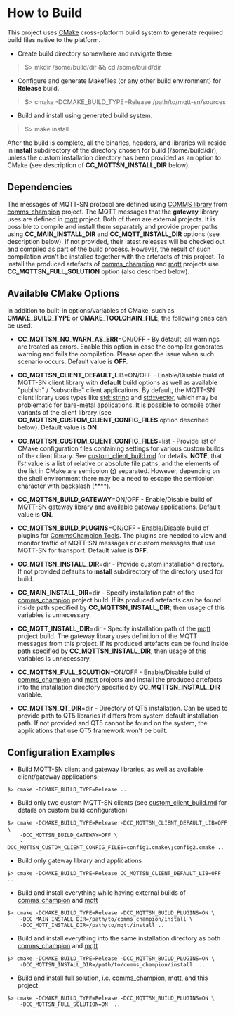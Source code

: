 # How to Build

This project uses [CMake](https://cmake.org) cross-platform build system to
generate required build files native to the platform.

- Create build directory somewhere and navigate there.

>$> mkdir /some/build/dir && cd /some/build/dir

- Configure and generate Makefiles (or any other build environment) for **Release** build.

>$> cmake -DCMAKE_BUILD_TYPE=Release /path/to/mqtt-sn/sources

- Build and install using generated build system.

>$> make install

After the build is complete, all the binaries, headers, and libraries will reside
in **install** subdirectory of the directory chosen for build (/some/build/dir),
unless the custom installation directory has been provided as an option to CMake
(see description of **CC_MQTTSN_INSTALL_DIR** below).

## Dependencies
The messages of MQTT-SN protocol are defined using 
[COMMS library](https://github.com/arobenko/comms_champion#comms-library) from 
[comms_champion](https://github.com/arobenko/comms_champion) project. The MQTT
messages that the **gateway** library uses are defined in 
[mqtt](https://github.com/arobenko/mqtt) project. Both of them are external
projects. It is possible to compile and install them separately and provide
proper paths using **CC_MAIN_INSTALL_DIR** and **CC_MQTT_INSTALL_DIR** options
(see description below). If not provided, their latest releases will be checked 
out and compiled as part of the build process. However, the result of such 
compilation won't be installed together with the artefacts of this project. To
install the produced artefacts of 
[comms_champion](https://github.com/arobenko/comms_champion) and 
[mqtt](https://github.com/arobenko/mqtt) projects use 
**CC_MQTTSN_FULL_SOLUTION** option (also described below).

## Available CMake Options

In addition to built-in options/variables of CMake, such as **CMAKE_BUILD_TYPE** or
**CMAKE_TOOLCHAIN_FILE**, the following ones can be used:

- **CC_MQTTSN_NO_WARN_AS_ERR**=ON/OFF - By default, all warnings are treated as
errors. Enable this option in case the compiler generates warning and fails the
compilation. Please open the issue when such scenario occurs. Default value is 
**OFF**.

- **CC_MQTTSN_CLIENT_DEFAULT_LIB**=ON/OFF - Enable/Disable build of MQTT-SN
client library with **default** build options as well as available "publish" /
"subscribe" client applications. By default, the MQTT-SN client library
uses types like [std::string](http://en.cppreference.com/w/cpp/string/basic_string)
and [std::vector](http://en.cppreference.com/w/cpp/container/vector), which
may be problematic for bare-metal applications. It is 
possible to compile other variants of the client library (see 
**CC_MQTTSN_CUSTOM_CLIENT_CONFIG_FILES** option described below). 
Default value is **ON**.

- **CC_MQTTSN_CUSTOM_CLIENT_CONFIG_FILES**=list - Provide list of CMake configuration 
files containing settings for various custom builds of the client library. See
[custom_client_build.md](custom_client_build.md) for details. **NOTE**, that
*list* value is a list of relative or absolute file paths, 
and the elements of the list in CMake are
semicolon (**;**) separated. However, depending on the shell environment there 
may be a need to escape the semicolon character with backslash (**\**).

- **CC_MQTTSN_BUILD_GATEWAY**=ON/OFF - Enable/Disable build of MQTT-SN gateway
library and available gateway applications. Default value is **ON**.

- **CC_MQTTSN_BUILD_PLUGINS**=ON/OFF - Enable/Disable build of plugins for
[CommsChampion Tools](https://github.com/arobenko/comms_champion#commschampion-tools).
The plugins are needed to view and monitor traffic of MQTT-SN messages or 
custom messages that use MQTT-SN for transport. Default value is **OFF**.

- **CC_MQTTSN_INSTALL_DIR**=dir - Provide custom installation directory. If
not provided defaults to **install** subdirectory of the directory used for
build.

- **CC_MAIN_INSTALL_DIR**=dir - Specify installation path of the 
[comms_champion](https://github.com/arobenko/comms_champion) project build. 
If its produced artefacts can be found inside path specified by
**CC_MQTTSN_INSTALL_DIR**, then usage of this variables is unnecessary.

- **CC_MQTT_INSTALL_DIR**=dir - Specify installation path of the 
[mqtt](https://github.com/arobenko/mqtt) project build. The gateway library
uses definition of the MQTT messages from this project. If its produced artefacts can be found inside path specified by
**CC_MQTTSN_INSTALL_DIR**, then usage of this variables is unnecessary.

- **CC_MQTTSN_FULL_SOLUTION**=ON/OFF - Enable/Disable build of 
[comms_champion](https://github.com/arobenko/comms_champion) and
[mqtt](https://github.com/arobenko/mqtt) projects and install the produced
artefacts into the installation directory specified by **CC_MQTTSN_INSTALL_DIR**
variable.

- **CC_MQTTSN_QT_DIR**=dir - Directory of QT5 installation. Can be used to 
provide path to QT5 libraries if differs from system default installation path. If not
provided and QT5 cannot be found on the system, the applications that use QT5 
framework won't be built.

## Configuration Examples

- Build MQTT-SN client and gateway libraries, as well as available client/gateway
applications:
```
$> cmake -DCMAKE_BUILD_TYPE=Release ..
```
- Build only two custom MQTT-SN clients (see [custom_client_build.md](custom_client_build.md)
for details on custom build configuration)
```
$> cmake -DCMAKE_BUILD_TYPE=Release -DCC_MQTTSN_CLIENT_DEFAULT_LIB=OFF \
    -DCC_MQTTSN_BUILD_GATEWAY=OFF \
    -DCC_MQTTSN_CUSTOM_CLIENT_CONFIG_FILES=config1.cmake\;config2.cmake ..
```
- Build only gateway library and applications
```
$> cmake -DCMAKE_BUILD_TYPE=Release CC_MQTTSN_CLIENT_DEFAULT_LIB=OFF ..
```
- Build and install everything while having external builds of 
[comms_champion](https://github.com/arobenko/comms_champion) and
[mqtt](https://github.com/arobenko/mqtt)
```
$> cmake -DCMAKE_BUILD_TYPE=Release -DCC_MQTTSN_BUILD_PLUGINS=ON \
    -DCC_MAIN_INSTALL_DIR=/path/to/comms_champion/install \
    -DCC_MQTT_INSTALL_DIR=/path/to/mqtt/install ..
```
- Build and install everything into the same installation directory as
both [comms_champion](https://github.com/arobenko/comms_champion) and
[mqtt](https://github.com/arobenko/mqtt)
```
$> cmake -DCMAKE_BUILD_TYPE=Release -DCC_MQTTSN_BUILD_PLUGINS=ON \
    -DCC_MQTTSN_INSTALL_DIR=/path/to/comms_champion/install  ..
```
- Build and install full solution, i.e. [comms_champion](https://github.com/arobenko/comms_champion),
[mqtt](https://github.com/arobenko/mqtt), and this project.
```
$> cmake -DCMAKE_BUILD_TYPE=Release -DCC_MQTTSN_BUILD_PLUGINS=ON \
    -DCC_MQTTSN_FULL_SOLUTION=ON  ..
```

